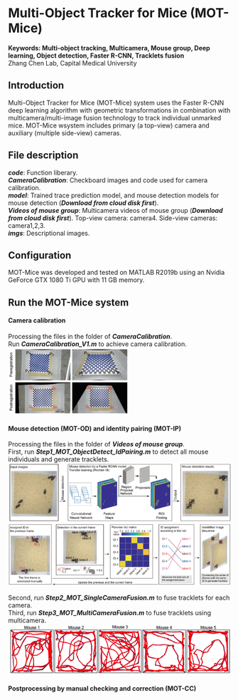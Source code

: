 # Multi-Object Tracker for Mice (MOT-Mice)
**Keywords: Multi-object tracking, Multicamera, Mouse group, Deep learning, Object detection, Faster R-CNN, Tracklets fusion** <br>
Zhang Chen Lab, Capital Medical University

## Introduction
Multi-Object Tracker for Mice (MOT-Mice) system uses the Faster R-CNN deep learning algorithm with geometric transformations in combination with multicamera/multi-image fusion technology to track individual unmarked mice.
MOT-Mice wsystem includes primary (a top-view) camera and auxiliary (multiple side-view) cameras.

## File description
***code***: Function liberary.  <br>
***CameraCalibration***: Checkboard images and code used for camera calibration. <br>
***model***: Trained trace prediction model, and mouse detection models for mouse detection (***Download from cloud disk first***). <br>
***Videos of mouse group***: Multicamera videos of mouse group (***Download from cloud disk first***). Top-view camera: camera4. Side-view cameras: camera1,2,3. <br>
***imgs***: Descriptional images.  <br>

## Configuration
MOT-Mice was developed and tested on MATLAB R2019b using an Nvidia GeForce GTX 1080 Ti GPU with 11 GB memory.

## Run the MOT-Mice system
#### Camera calibration
Processing the files in the folder of ***CameraCalibration***. <br>
Run ***CameraCalibration_V1.m*** to achieve camera calibration. <br>
<img src="imgs/CameraCalibration-2.png" height="150px" width="auto"/> 

#### Mouse detection (MOT-OD) and identity pairing (MOT-IP)
Processing the files in the folder of ***Videos of mouse group***. <br>
First, run ***Step1_MOT_ObjectDetect_IdPairing.m*** to detect all mouse individuals and generate tracklets.  <br>
<img src="imgs/MOT_OD .png" width="600px" height="auto"/>    <br>
<img src="imgs/MOT_IP.png" width="600px" height="auto"/>    <br>

Second, run ***Step2_MOT_SingleCameraFusion.m*** to fuse tracklets for each camera.  <br>
Third, run ***Step3_MOT_MultiCameraFusion.m*** to fuse tracklets using multicamera.  <br>
<img src="imgs/trajectories-1.png" width="600px" height="auto"/>    <br>

#### Postprocessing by manual checking and correction (MOT-CC)
